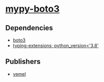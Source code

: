 # [mypy-boto3](https://pypi.org/project/mypy-boto3)

## Dependencies
- [boto3](packages/b/boto3.md)
- [typing-extensions; python_version<'3.8'](packages/t/typing-extensions.md)



## Publishers
- [vemel](https://pypi.org/user/vemel)

